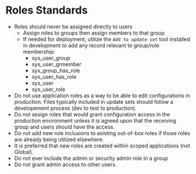 # Roles Standards

- Roles should never be assigned directly to users
    - Assign roles to groups then assign members to that group
    - If needed for deployment, utilize the `Add to update set` tool installed in development to add any record relevant to group/role membership:
        - sys_user_group
        - sys_user_grmember
        - sys_group_has_role
        - sys_user_has_role
        - sys_user
        - sys_user_role
- Do not use application roles as a way to be able to edit configurations in production. Files typically included in update sets should follow a developement process (dev to test to production).
- Do not assign roles that would grant configuration access in the production environment unless it is agreed upon that the receiving group and users should have the access.
- Do not add new role inclusions to existing out-of-box roles if those roles are already being utilized elsewhere.
- It is preferred that new roles are created within scoped applications (not Global).
- Do not ever include the admin or security admin role in a group
- Do not grant admin access to other users.